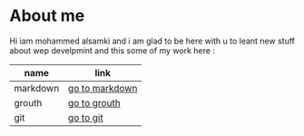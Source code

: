# About me 

Hi iam mohammed alsamki and i am glad to be here with u to leant new stuff about wep develpmint and this some of my work here :

name  | link
------------ | -------------
markdown | [go to markdown](https://mohammedalsamki.github.io/reading-notes/markdown)
grouth | [go to grouth](https://mohammedalsamki.github.io/reading-notes/grouth)
git | [go to git](https://mohammedalsamki.github.io/reading-notes/git)
